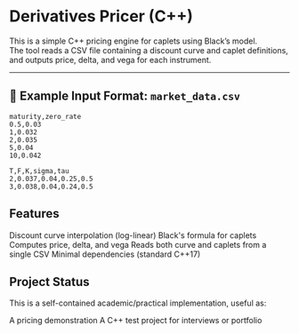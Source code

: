# Derivatives Pricer (C++)

This is a simple C++ pricing engine for caplets using Black’s model.  
The tool reads a CSV file containing a discount curve and caplet definitions, and outputs price, delta, and vega for each instrument.

---

## 📌 Example Input Format: `market_data.csv`

```csv
maturity,zero_rate
0.5,0.03
1,0.032
2,0.035
5,0.04
10,0.042

T,F,K,sigma,tau
2,0.037,0.04,0.25,0.5
3,0.038,0.04,0.24,0.5
```
## Features

Discount curve interpolation (log-linear)
Black's formula for caplets
Computes price, delta, and vega
Reads both curve and caplets from a single CSV
Minimal dependencies (standard C++17)

## Project Status

This is a self-contained academic/practical implementation, useful as:

A pricing demonstration
A C++ test project for interviews or portfolio
